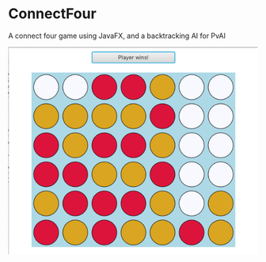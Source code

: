 # ConnectFour
A connect four game using JavaFX, and a backtracking AI for PvAI

![](AIvAI_SEPT:20:19.png)
